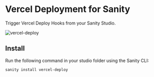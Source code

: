 # Vercel Deployment for Sanity
Trigger Vercel Deploy Hooks from your Sanity Studio.

![vercel-deploy](https://user-images.githubusercontent.com/737188/101732948-047c0080-3a8c-11eb-9c07-777cfe10fa82.gif)

## Install

Run the following command in your studio folder using the Sanity CLI:

```sh
sanity install vercel-deploy
```

